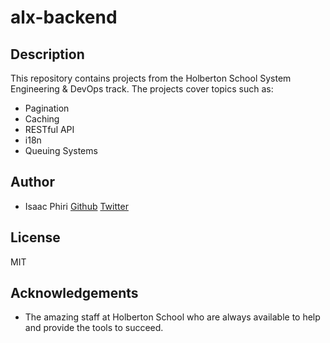 # alx-backend
## Description
This repository contains projects from the Holberton School System Engineering & DevOps track. The projects cover topics such as:
* Pagination
* Caching
* RESTful API
* i18n
* Queuing Systems

## Author
* Isaac Phiri [Github](https://github.com/IsaacPhiri) [Twitter](https://twitter.com/Isarck_Phiri)

## License
MIT

## Acknowledgements

* The amazing staff at Holberton School who are always available to help and provide the tools to succeed.